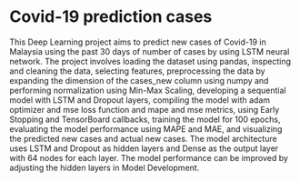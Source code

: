 # Covid-19 prediction cases
  
  This Deep Learning project aims to predict new cases of Covid-19 in Malaysia using the past 30 days of number of cases by using LSTM neural network. The project involves loading the dataset using pandas, inspecting and cleaning the data, selecting features, preprocessing the data by expanding the dimension of the cases_new column using numpy and performing normalization using Min-Max Scaling, developing a sequential model with LSTM and Dropout layers, compiling the model with adam optimizer and mse loss function and mape and mse metrics, using Early Stopping and TensorBoard callbacks, training the model for 100 epochs, evaluating the model performance using MAPE and MAE, and visualizing the predicted new cases and actual new cases. The model architecture uses LSTM and Dropout as hidden layers and Dense as the output layer with 64 nodes for each layer. The model performance can be improved by adjusting the hidden layers in Model Development.
